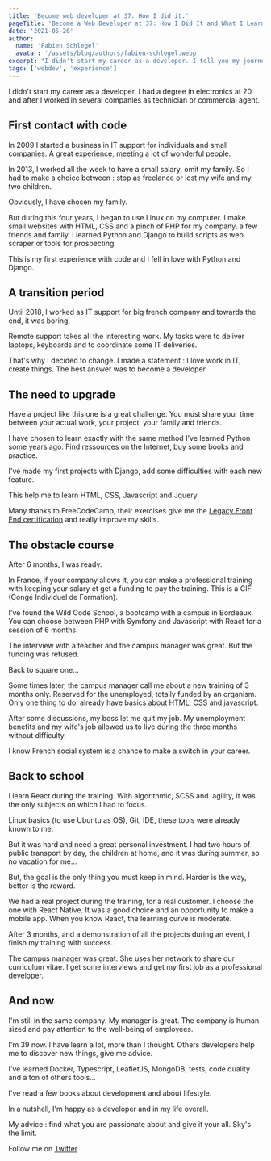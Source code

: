 ```yaml
---
title: 'Become web developer at 37. How I did it.'
pageTitle: 'Become a Web Developer at 37: How I Did It and What I Learned'
date: '2021-05-26'
author:
  name: 'Fabien Schlegel'
  avatar: '/assets/blog/authors/fabien-schlegel.webp'
excerpt: "I didn't start my career as a developer. I tell you my journey to code."
tags: ['webdev', 'experience']
---
```


I didn't start my career as a developer. I had a degree in electronics at 20 and after I worked in several companies as technician or commercial agent.

## First contact with code

In 2009 I started a business in IT support for individuals and small companies. A great experience, meeting a lot of wonderful people.

In 2013, I worked all the week to have a small salary, omit my family. So I had to make a choice between : stop as freelance or lost my wife and my two children.

Obviously, I have chosen my family.

But during this four years, I began to use Linux on my computer.
I make small websites with HTML, CSS and a pinch of PHP for my company, a few friends and family.
I learned Python and Django to build scripts as web scraper or tools for prospecting.

This is my first experience with code and I fell in love with Python and Django.

## A transition period

Until 2018, I worked as IT support for big french company and towards the end, it was boring.

Remote support takes all the interesting work. My tasks were to deliver laptops, keyboards and to coordinate some IT deliveries.

That's why I decided to change. I made a statement : I love work in IT, create things. The best answer was to become a developer.

## The need to upgrade

Have a project like this one is a great challenge. You must share your time between your actual work, your project, your family and friends.

I have chosen to learn exactly with the same method I've learned Python some years ago. Find ressources on the Internet, buy some books and practice.

I've made my first projects with Django, add some difficulties with each new feature.

This help me to learn HTML, CSS, Javascript and Jquery.

Many thanks to FreeCodeCamp, their exercises give me the [Legacy Front End certification](https://www.freecodecamp.org/certification/humch/legacy-front-end) and really improve my skills.

## The obstacle course

After 6 months, I was ready.

In France, if your company allows it, you can make a professional training with keeping your salary et get a funding to pay the training. This is a CIF (Congé Individuel de Formation).

I've found the Wild Code School, a bootcamp with a campus in Bordeaux. You can choose between PHP with Symfony and Javascript with React for a session of 6 months.

The interview with a teacher and the campus manager was great. But the funding was refused.

Back to square one...

Some times later, the campus manager call me about a new training of 3 months only. Reserved for the unemployed, totally funded by an organism. Only one thing to do, already have basics about HTML, CSS and javascript.

After some discussions, my boss let me quit my job. My unemployment benefits and my wife's job allowed us to live during the three months without difficulty.

I know French social system is a chance to make a switch in your career.

## Back to school

I learn React during the training. With algorithmic, SCSS and  agility, it was the only subjects on which I had to focus.

Linux basics (to use Ubuntu as OS), Git, IDE, these tools were already known to me.

But it was hard and need a great personal investment. I had two hours of public transport by day, the children at home, and it was during summer, so no vacation for me...

But, the goal is the only thing you must keep in mind. Harder is the way, better is the reward.

We had a real project during the training, for a real customer. I choose the one with React Native. It was a good choice and an opportunity to make a mobile app. When you know React, the learning curve is moderate.

After 3 months, and a demonstration of all the projects during an event, I finish my training with success.

The campus manager was great. She uses her network to share our curriculum vitae. I get some interviews and get my first job as a professional developer.

## And now

I'm still in the same company. My manager is great. The company is human-sized and pay attention to the well-being of employees.

I'm 39 now. I have learn a lot, more than I thought. Others developers help me to discover new things, give me advice.

I've learned Docker, Typescript, LeafletJS, MongoDB, tests, code quality and a ton of others tools...

I've read a few books about development and about lifestyle.

In a nutshell, I'm happy as a developer and in my life overall.

My advice : find what you are passionate about and give it your all. Sky's the limit.

Follow me on [Twitter](https://twitter.com/fabienschlegel)

